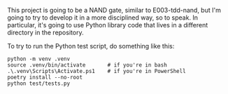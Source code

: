 This project is going to be a NAND gate, similar to E003-tdd-nand, but I'm going
to try to develop it in a more disciplined way, so to speak. In particular, it's
going to use Python library code that lives in a different directory in the
repository.

To try to run the Python test script, do something like this:

    python -m venv .venv
    source .venv/bin/activate       # if you're in bash
    .\.venv\Scripts\Activate.ps1    # if you're in PowerShell
    poetry install --no-root
    python test/tests.py
